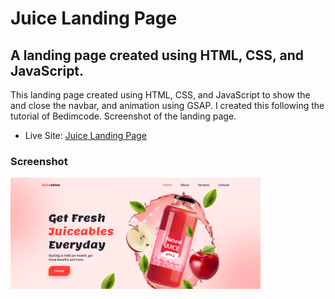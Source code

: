 <h1>Juice Landing Page</h1>

<h2>A landing page created using HTML, CSS, and JavaScript.</h2>

<p>This landing page created using HTML, CSS, and JavaScript to show the and close the navbar, and animation using GSAP. I created this following the tutorial of Bedimcode. Screenshot of the landing page.</p>

- Live Site: [Juice Landing Page](https://juice-landing-page.netlify.app/)

### Screenshot

<img src="./screenshot.png" width="400">

